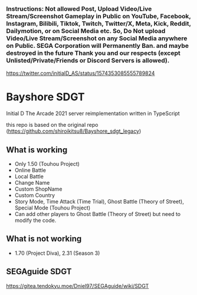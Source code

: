 ### Instructions: Not allowed Post, Upload Video/Live Stream/Screenshot Gameplay in Public on YouTube, Facebook, Instagram, Bilibili, Tiktok, Twitch, Twitter/X, Meta, Kick, Reddit, Dailymotion, or on Social Media etc. So, Do Not upload Video/Live Stream/Screenshot on any Social Media anywhere on Public. SEGA Corporation will Permanently Ban. and maybe destroyed in the future Thank you and our respects (except Unlisted/Private/Friends or Discord Servers is allowed).

https://twitter.com/initialD_AS/status/1574353085555789824


# Bayshore SDGT
Initial D The Arcade 2021 server reimplementation written in TypeScript

this repo is based on the original repo (https://github.com/shiroikitsu8/Bayshore_sdgt_legacy)

## What is working
 - Only 1.50 (Touhou Project)
 - Online Battle
 - Local Battle
 - Change Name
 - Custom ShopName
 - Custom Country
 - Story Mode, Time Attack (Time Trial), Ghost Battle (Theory of Street), Special Mode (Touhou Project)
 - Can add other players to Ghost Battle (Theory of Street) but need to modify the code.

 ## What is not working 
 - 1.70 (Project Diva), 2.31 (Season 3)

 ## SEGAguide SDGT
https://gitea.tendokyu.moe/Dniel97/SEGAguide/wiki/SDGT
